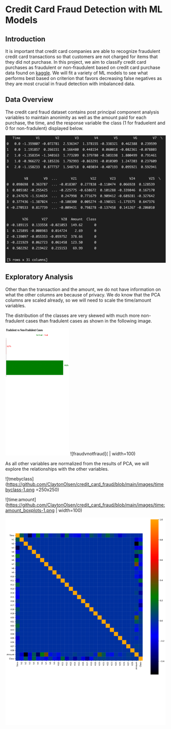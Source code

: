 # <a title="Credit Card Fraud Detection with ML Models"> Credit Card Fraud Detection with ML Models</a>

## Introduction

It is important that credit card companies are able to recognize fraudulent credit card transactions so that customers are not charged for items that they did not purchase. In this project, we aim to classify credit card purchases as fraudulent or non-fraudulent based on credit card purchase data found on [kaggle](https://www.kaggle.com/mlg-ulb/creditcardfraud). We will fit a variety of ML models to see what performs best based on criterion that favors decreasing false negatives as they are most crucial in fraud detection with imbalanced data.

## Data Overview

The credit card fraud dataset contains post principal component analysis variables to maintain anonimity as well as the amount paid for each purchase, the time, and the response variable the class (1 for fraduelent and 0 for non-fradulent) displayed below.

<img src="https://github.com/ClaytonOlsen/credit_card_fraud/blob/101e4b25c206f462f5ac41026f38e38987536ac8/images/Screen%20Shot%202021-09-09%20at%203.50.47%20PM.png" width="600" height="400">

## Exploratory Analysis

Other than the transaction and the amount, we do not have information on what the other columns are because of privacy. We do know that the PCA columns are scaled already, so we will need to scale the time/amount variables.

The distribution of the classes are very skewed with much more non-fradulent cases than fradulent cases as shown in the following image.

<img src="https://github.com/ClaytonOlsen/credit_card_fraud/blob/main/images/fraudvnotfraud-1.png" width="200" height="400" />
![fraudvnotfraud]( | width=100)

As all other variables are normalized from the results of PCA, we will explore the relationships with the other variables.

![tmebyclass](https://github.com/ClaytonOlsen/credit_card_fraud/blob/main/images/timebyclass-1.png =250x250)

![time:amount](https://github.com/ClaytonOlsen/credit_card_fraud/blob/main/images/time:amount_boxplots-1.png | width=100)

![correlation](https://github.com/ClaytonOlsen/credit_card_fraud/blob/main/images/correlation_table-1.png)















